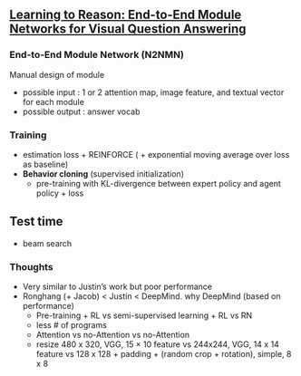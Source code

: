 ## [Learning to Reason: End-to-End Module Networks for Visual Question Answering](https://arxiv.org/abs/1704.05526)

### End-to-End Module Network (N2NMN)

Manual design of module

- possible input : 1 or 2 attention map, image feature, and textual vector for each module
- possible output : answer vocab

### Training

- estimation loss + REINFORCE ( + exponential moving average over loss as baseline)
- **Behavior cloning** (supervised initialization)
  - pre-training with KL-divergence between expert policy and agent policy + loss

## Test time

- beam search

### Thoughts

- Very similar to Justin’s work but poor performance
- Ronghang (+ Jacob) < Justin < DeepMind. why DeepMind (based on performance)
  - Pre-training + RL vs semi-supervised learning + RL vs RN
  - less # of programs
  - Attention vs no-Attention vs no-Attention
  - resize 480 x 320, VGG, 15 × 10 feature vs 244x244, VGG, 14 x 14 feature vs 128 x 128 + padding + (random crop + rotation), simple, 8 x 8
